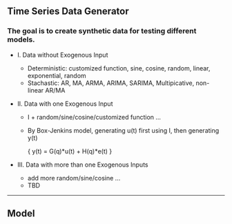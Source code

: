 ## Time Series Data Generator 

### The goal is to create synthetic data for testing different models.

  - I. Data without Exogenous Input
    - Deterministic: customized function, sine, cosine, random, linear, exponential, random
    - Stachastic: AR, MA, ARMA, ARIMA, SARIMA, Multipicative, non-linear AR/MA
    

  - II. Data with one Exogenous Input 
    - I + random/sine/cosine/customized function ...
    - By Box-Jenkins model, generating u(t) first using I, then generating y(t)
    
       { y(t) = G(q)*u(t) + H(q)*e(t) }
    

  - III. Data with more than one Exogenous Inputs 
    - add more random/sine/cosine ... 
    - TBD

___
## Model 

